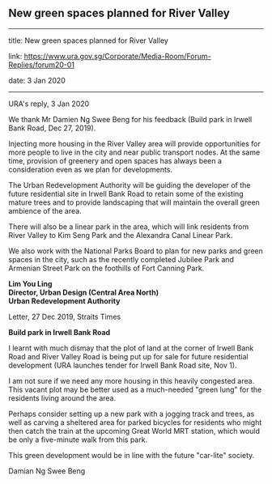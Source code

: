 ## New green spaces planned for River Valley

---

title: New green spaces planned for River Valley

link: https://www.ura.gov.sg/Corporate/Media-Room/Forum-Replies/forum20-01

date: 3 Jan 2020

---

URA's reply, 3 Jan 2020

We thank Mr Damien Ng Swee Beng for his feedback (Build park in Irwell Bank Road, Dec 27, 2019).

Injecting more housing in the River Valley area will provide opportunities for more people to live in the city and near public transport nodes. At the same time, provision of greenery and open spaces has always been a consideration even as we plan for developments.

The Urban Redevelopment Authority will be guiding the developer of the future residential site in Irwell Bank Road to retain some of the existing mature trees and to provide landscaping that will maintain the overall green ambience of the area.

There will also be a linear park in the area, which will link residents from River Valley to Kim Seng Park and the Alexandra Canal Linear Park.

We also work with the National Parks Board to plan for new parks and green spaces in the city, such as the recently completed Jubilee Park and Armenian Street Park on the foothills of Fort Canning Park.

**Lim You Ling  
Director, Urban Design (Central Area North)  
Urban Redevelopment Authority**

Letter, 27 Dec 2019, Straits Times

**Build park in Irwell Bank Road**

I learnt with much dismay that the plot of land at the corner of Irwell Bank Road and River Valley Road is being put up for sale for future residential development (URA launches tender for Irwell Bank Road site, Nov 1).

I am not sure if we need any more housing in this heavily congested area. This vacant plot may be better used as a much-needed "green lung" for the residents living around the area.

Perhaps consider setting up a new park with a jogging track and trees, as well as carving a sheltered area for parked bicycles for residents who might then catch the train at the upcoming Great World MRT station, which would be only a five-minute walk from this park.

This green development would be in line with the future "car-lite" society.

Damian Ng Swee Beng
